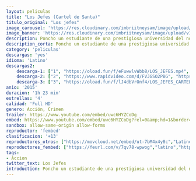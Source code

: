 ```yaml
---
layout: peliculas
title: "Los Jefes (Cartel de Santa)"
titulo_original: "Los jefes"
image_carousel: 'https://res.cloudinary.com/imbriitneysam/image/upload/v1542931566/jefes-poster-min.jpg'
image_banner: 'https://res.cloudinary.com/imbriitneysam/image/upload/v1542931567/jefes-banner-min.jpg'
description: Poncho un estudiante de una prestigiosa universidad del norte de México se ve inmerso a lo largo de un solo dÍa en una vertiginosa aventura por los diferentes niveles del mundo del narco tras aceptar acompañar a Greñas el chico que trabaja en el estacionamiento del plantel a comprar marihuana por primera vez. Los Jefes es una historia plagada de chistes, drogas y Hip Hop que muestra una realidad en la que efectivamente nadie sabe para quien trabaja…
description_corta: Poncho un estudiante de una prestigiosa universidad del norte de México se ve inmerso a lo largo de un solo dÍa en una vertiginosa aventura por los diferentes niveles del mundo del narco tras aceptar acompañar a Greñas el...
category: 'peliculas'
descargas: 'yes'
idioma: 'Latino'
descargas2:
    descarga-1: ["1", "https://oload.fun/f/eFuwwlvWbb8/LOS_JEFES.mp4", "https://www.google.com/s2/favicons?domain=openload.co","OpenLoad","https://res.cloudinary.com/imbriitneysam/image/upload/v1541473684/mexico.png", "Latino", "Full HD"]
    descarga-2: ["2", "https://www.rapidvideo.com/d/FVJGSO2PBG", "https://www.google.com/s2/favicons?domain=www.rapidvideo.com","RapidVideo","https://res.cloudinary.com/imbriitneysam/image/upload/v1541473684/mexico.png", "Latino", "Full HD"]
    descarga-3: ["3", "https://oload.fun/f/lJ4dbVrOnf4/LOS_JEFES_CARTEL_DE_SANTA.mp4", "https://www.google.com/s2/favicons?domain=openload.co","OpenLoad","https://res.cloudinary.com/imbriitneysam/image/upload/v1541473684/mexico.png", "Latino", "Full HD"]    
anio: '2015'
duracion: '1h 23 min'
estrellas: '4'
calidad: 'Full HD'
genero: Acción, Crimen
trailer: https://www.youtube.com/embed/uwc6HYZCoDg
embed: https://www.youtube.com/embed/uwc6HYZCoDg?rel=0&amp;hd=1&border=0&wmode=opaque&enablejsapi=1&modestbranding=1&controls=1&showinfo=1
sandbox: allow-same-origin allow-forms
reproductor: 'fembed'
clasificacion: '+13'
reproductores_otros: ["https://movcloud.net/embed/ut-7bM4x4y8c","Latino"]
reproductores_fembed: ["https://feurl.com/v/7qv78-wpwog","latino","https://feurl.com/v/8goded6pyp9","Latino"]
tags:
- Accion
twitter_text: Los Jefes
introduction: Poncho un estudiante de una prestigiosa universidad del norte de México se ve inmerso a lo largo de un solo dÍa en una vertiginosa aventura por los diferentes niveles del mundo del narco tras aceptar acompañar a Greñas el
---
```












